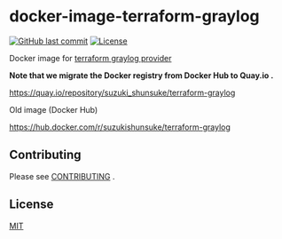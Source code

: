 # docker-image-terraform-graylog

[![GitHub last commit](https://img.shields.io/github/last-commit/suzuki-shunsuke/docker-image-terraform-graylog.svg)](https://github.com/suzuki-shunsuke/docker-image-terraform-graylog)
[![License](http://img.shields.io/badge/license-mit-blue.svg?style=flat-square)](https://raw.githubusercontent.com/suzuki-shunsuke/docker-image-terraform-graylog/master/LICENSE)

Docker image for [terraform graylog provider](https://github.com/suzuki-shunsuke/go-graylog/tree/master/terraform)

**Note that we migrate the Docker registry from Docker Hub to Quay.io .**

https://quay.io/repository/suzuki_shunsuke/terraform-graylog

Old image (Docker Hub)

https://hub.docker.com/r/suzukishunsuke/terraform-graylog

## Contributing

Please see [CONTRIBUTING](CONTRIBUTING.md) .

## License

[MIT](LICENSE)
